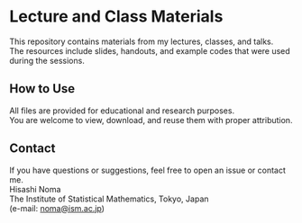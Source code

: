 # Lecture and Class Materials

This repository contains materials from my lectures, classes, and talks.  
The resources include slides, handouts, and example codes that were used during the sessions.

## How to Use
All files are provided for educational and research purposes.  
You are welcome to view, download, and reuse them with proper attribution.

## Contact
If you have questions or suggestions, feel free to open an issue or contact me.  
Hisashi Noma  
The Institute of Statistical Mathematics, Tokyo, Japan   
(e-mail: noma@ism.ac.jp)
